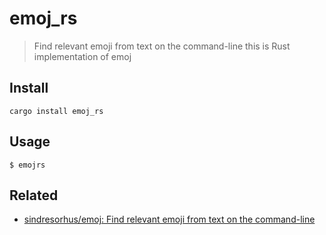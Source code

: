 # emoj_rs

> Find relevant emoji from text on the command-line
this is Rust implementation of emoj

## Install
```
cargo install emoj_rs
```

## Usage
```
$ emojrs
```


## Related
- [sindresorhus/emoj: Find relevant emoji from text on the command-line](https://github.com/sindresorhus/emoj)
